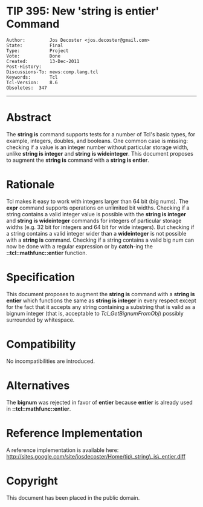 # TIP 395: New 'string is entier' Command
	Author:         Jos Decoster <jos.decoster@gmail.com>
	State:          Final
	Type:           Project
	Vote:           Done
	Created:        13-Dec-2011
	Post-History:   
	Discussions-To: news:comp.lang.tcl
	Keywords:       Tcl
	Tcl-Version:    8.6
	Obsoletes:	347
-----

# Abstract

The **string is** command supports tests for a number of Tcl's basic types,
for example, integers, doubles, and booleans. One common case is missing:
checking if a value is an integer number without particular storage width,
unlike **string is integer** and **string is wideinteger**. This document
proposes to augment the **string is** command with a **string is entier**.

# Rationale

Tcl makes it easy to work with integers larger than 64 bit \(big nums\). The
**expr** command supports operations on unlimited bit widths. Checking if a
string contains a valid integer value is possible with the **string is
integer** and **string is wideinteger** commands for integers of particular
storage widths \(e.g. 32 bit for integers and 64 bit for wide integers\). But
checking if a string contains a valid integer wider than a **wideinteger**
is not possible with a **string is** command. Checking if a string contains
a valid big num can now be done with a regular expression or by
**catch**-ing the **::tcl::mathfunc::entier** function.

# Specification

This document proposes to augment the **string is** command with a **string
is entier** which functions the same as **string is integer** in every
respect except for the fact that it accepts any string containing a substring
that is valid as a bignum integer \(that is, acceptable to
_Tcl\_GetBignumFromObj_\) possibly surrounded by whitespace.

# Compatibility

No incompatibilities are introduced.

# Alternatives

The **bignum** was rejected in favor of **entier** because **entier** is
already used in **::tcl::mathfunc::entier**.

# Reference Implementation

A reference implementation is available here: <http://sites.google.com/site/josdecoster/Home/tip\_string\_is\_entier.diff>

# Copyright

This document has been placed in the public domain.

